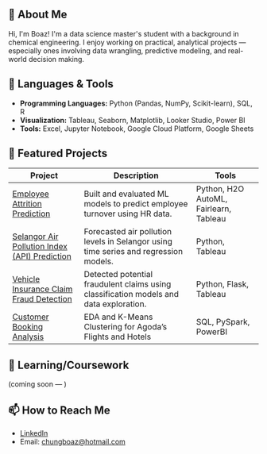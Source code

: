 ## 📌 About Me

Hi, I'm Boaz! I'm a data science master's student with a background in chemical engineering. I enjoy working on practical, analytical projects — especially ones involving data wrangling, predictive modeling, and real-world decision making.

## 🧰 Languages & Tools
-	**Programming Languages:** Python (Pandas, NumPy, Scikit-learn), SQL, R  
-	**Visualization:** Tableau, Seaborn, Matplotlib, Looker Studio, Power BI  
-	**Tools:** Excel, Jupyter Notebook, Google Cloud Platform, Google Sheets 


## 🚀 Featured Projects

| Project | Description | Tools |
|---------|-------------|-------|
| [Employee Attrition Prediction](https://github.com/boazc-y-h/employee-attrition-ibm) | Built and evaluated ML models to predict employee turnover using HR data. | Python, H2O AutoML, Fairlearn, Tableau |
| [Selangor Air Pollution Index (API) Prediction](https://github.com/boazc-y-h/api-level-selangor) | Forecasted air pollution levels in Selangor using time series and regression models. | Python, Tableau |
| [Vehicle Insurance Claim Fraud Detection](https://github.com/boazc-y-h/vehicle-insurance-fraud-detection) | Detected potential fraudulent claims using classification models and data exploration. | Python, Flask, Tableau |
| [Customer Booking Analysis](https://github.com/boazc-y-h/agoda) |EDA and K-Means Clustering for Agoda’s Flights and Hotels | SQL, PySpark, PowerBI |


## 🌱 Learning/Coursework
(coming soon — )

## 📫 How to Reach Me

- [LinkedIn](https://www.linkedin.com/in/boazcyh/)
- Email: [chungboaz@hotmail.com](mailto:chungboaz@hotmail.com)


<!---
boazc-y-h/boazc-y-h is a ✨ special ✨ repository because its `README.md` (this file) appears on your GitHub profile.
You can click the Preview link to take a look at your changes.
--->
